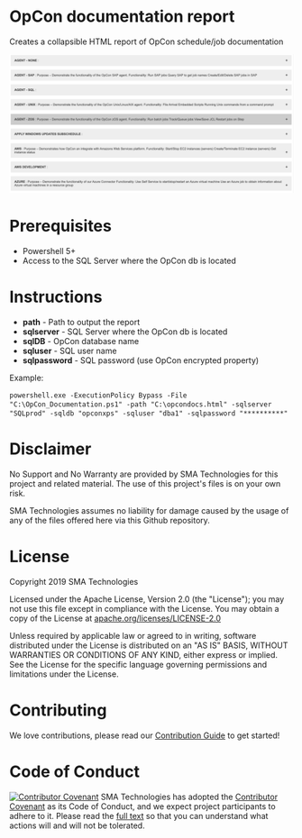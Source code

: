 # OpCon documentation report
Creates a collapsible HTML report of OpCon schedule/job documentation

![Report](OpConDocs.png)

# Prerequisites
  * Powershell 5+
  * Access to the SQL Server where the OpCon db is located

# Instructions
  * <b>path</b> - Path to output the report
  * <b>sqlserver</b> - SQL Server where the OpCon db is located
  * <b>sqlDB</b> - OpCon database name
  * <b>sqluser</b> - SQL user name
  * <b>sqlpassword</b> - SQL password (use OpCon encrypted property) 
  
Example:
```
powershell.exe -ExecutionPolicy Bypass -File "C:\OpCon_Documentation.ps1" -path "C:\opcondocs.html" -sqlserver "SQLprod" -sqldb "opconxps" -sqluser "dba1" -sqlpassword "**********"
```

# Disclaimer
No Support and No Warranty are provided by SMA Technologies for this project and related material. The use of this project's files is on your own risk.

SMA Technologies assumes no liability for damage caused by the usage of any of the files offered here via this Github repository.

# License
Copyright 2019 SMA Technologies

Licensed under the Apache License, Version 2.0 (the "License");
you may not use this file except in compliance with the License.
You may obtain a copy of the License at [apache.org/licenses/LICENSE-2.0](http://www.apache.org/licenses/LICENSE-2.0)

Unless required by applicable law or agreed to in writing, software
distributed under the License is distributed on an "AS IS" BASIS,
WITHOUT WARRANTIES OR CONDITIONS OF ANY KIND, either express or implied.
See the License for the specific language governing permissions and
limitations under the License.

# Contributing
We love contributions, please read our [Contribution Guide](CONTRIBUTING.md) to get started!

# Code of Conduct
[![Contributor Covenant](https://img.shields.io/badge/Contributor%20Covenant-v2.0%20adopted-ff69b4.svg)](code-of-conduct.md)
SMA Technologies has adopted the [Contributor Covenant](CODE_OF_CONDUCT.md) as its Code of Conduct, and we expect project participants to adhere to it. Please read the [full text](CODE_OF_CONDUCT.md) so that you can understand what actions will and will not be tolerated.
